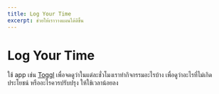 ```yaml
---
title: Log Your Time
excerpt: ช่วยให้เราวางแผนได้ดีขึ้น
---
```


# Log Your Time

ใช้ app เช่น [Toggl](https://toggl.com/) เพื่อจดดูว่าในแต่ละชั่วโมงเราทำกิจกรรมอะไรบ้าง เพื่อดูว่าอะไรที่ไม่เกิดประโยชน์ หรืออะไรควรปรับปรุง ให้ใช้เวลาน้อยลง
